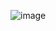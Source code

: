 ![image](https://user-images.githubusercontent.com/112507390/233843143-28d4d1ca-3186-47fd-8045-eaf77239b1d3.png)
